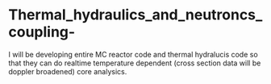 # Thermal_hydraulics_and_neutroncs_coupling-
I will be developing entire MC reactor code and thermal hydralucis code so that they can do realtime temperature dependent (cross section data will be doppler broadened) core analysics.

